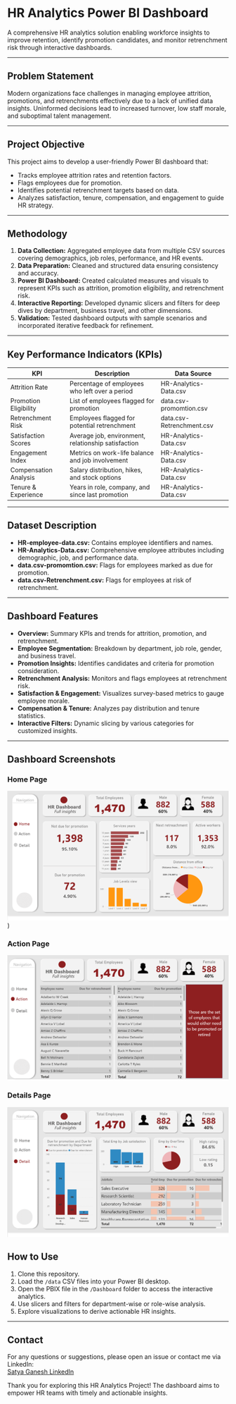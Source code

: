 
# HR Analytics Power BI Dashboard

A comprehensive HR analytics solution enabling workforce insights to improve retention, identify promotion candidates, and monitor retrenchment risk through interactive dashboards.

---

## Problem Statement

Modern organizations face challenges in managing employee attrition, promotions, and retrenchments effectively due to a lack of unified data insights. Uninformed decisions lead to increased turnover, low staff morale, and suboptimal talent management.

---

## Project Objective

This project aims to develop a user-friendly Power BI dashboard that:
- Tracks employee attrition rates and retention factors.
- Flags employees due for promotion.
- Identifies potential retrenchment targets based on data.
- Analyzes satisfaction, tenure, compensation, and engagement to guide HR strategy.

---

## Methodology

1. **Data Collection:** Aggregated employee data from multiple CSV sources covering demographics, job roles, performance, and HR events.
2. **Data Preparation:** Cleaned and structured data ensuring consistency and accuracy.
3. **Power BI Dashboard:** Created calculated measures and visuals to represent KPIs such as attrition, promotion eligibility, and retrenchment risk.
4. **Interactive Reporting:** Developed dynamic slicers and filters for deep dives by department, business travel, and other dimensions.
5. **Validation:** Tested dashboard outputs with sample scenarios and incorporated iterative feedback for refinement.

---

## Key Performance Indicators (KPIs)

| KPI                     | Description                                           | Data Source              |
|-------------------------|-------------------------------------------------------|--------------------------|
| Attrition Rate          | Percentage of employees who left over a period         | HR-Analytics-Data.csv    |
| Promotion Eligibility   | List of employees flagged for promotion                 | data.csv-promomtion.csv  |
| Retrenchment Risk       | Employees flagged for potential retrenchment            | data.csv-Retrenchment.csv |
| Satisfaction Scores     | Average job, environment, relationship satisfaction     | HR-Analytics-Data.csv    |
| Engagement Index        | Metrics on work-life balance and job involvement        | HR-Analytics-Data.csv    |
| Compensation Analysis   | Salary distribution, hikes, and stock options           | HR-Analytics-Data.csv    |
| Tenure & Experience     | Years in role, company, and since last promotion        | HR-Analytics-Data.csv    |

---

## Dataset Description

- **HR-employee-data.csv:** Contains employee identifiers and names.
- **HR-Analytics-Data.csv:** Comprehensive employee attributes including demographic, job, and performance data.
- **data.csv-promomtion.csv:** Flags for employees marked as due for promotion.
- **data.csv-Retrenchment.csv:** Flags for employees at risk of retrenchment.

---

## Dashboard Features

- **Overview:** Summary KPIs and trends for attrition, promotion, and retrenchment.
- **Employee Segmentation:** Breakdown by department, job role, gender, and business travel.
- **Promotion Insights:** Identifies candidates and criteria for promotion consideration.
- **Retrenchment Analysis:** Monitors and flags employees at retrenchment risk.
- **Satisfaction & Engagement:** Visualizes survey-based metrics to gauge employee morale.
- **Compensation & Tenure:** Analyzes pay distribution and tenure statistics.
- **Interactive Filters:** Dynamic slicing by various categories for customized insights.

---

## Dashboard Screenshots

### Home Page
![image alt](https://github.com/SatyaGanesh07/Power-Bi-Hr-Data-Dashboard-/blob/829e93023ab61abbceb7a682672400ff81c459b4/Dashboard%20image's/Home.png.png))

### Action Page
![Action Page](https://github.com/SatyaGanesh07/Power-Bi-Hr-Data-Dashboard-/blob/829e93023ab61abbceb7a682672400ff81c459b4/Dashboard%20image's/Action.png.png)


### Details Page
![Details Page](https://github.com/SatyaGanesh07/Power-Bi-Hr-Data-Dashboard-/blob/829e93023ab61abbceb7a682672400ff81c459b4/Dashboard%20image's/Details.png.png)
## How to Use

1. Clone this repository.
2. Load the `/data` CSV files into your Power BI desktop.
3. Open the PBIX file in the `/Dashboard` folder to access the interactive analytics.
4. Use slicers and filters for department-wise or role-wise analysis.
5. Explore visualizations to derive actionable HR insights.

---

## Contact

For any questions or suggestions, please open an issue or contact me via LinkedIn:  
[Satya Ganesh LinkedIn](https://www.linkedin.com/in/satya-ganesh-5a89b2283/)


Thank you for exploring this HR Analytics Project! The dashboard aims to empower HR teams with timely and actionable insights.

```
